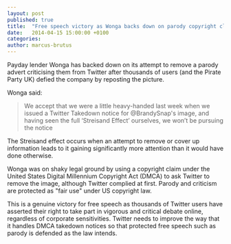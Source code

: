 ```yaml
---
layout: post
published: true
title:  "Free speech victory as Wonga backs down on parody copyright claim"
date:   2014-04-15 15:00:00 +0100
categories:
author: marcus-brutus
---
```

Payday lender Wonga has backed down on its attempt to remove a parody advert criticising them from Twitter after thousands of users (and the Pirate Party UK) defied the company by reposting the picture.

Wonga said:

  > We accept that we were a little heavy-handed last week when we issued a Twitter Takedown notice for @BrandySnap's image, and having seen the full ‘Streisand Effect’ ourselves, we won’t be pursuing the notice

The Streisand effect occurs when an attempt to remove or cover up information leads to it gaining significantly more attention than it would have done otherwise.

Wonga was on shaky legal ground by using a copyright claim under the United States Digital Millennium Copyright Act (DMCA) to ask Twitter to remove the image, although Twitter complied at first. Parody and criticism are protected as "fair use" under US copyright law.

This is a genuine victory for free speech as thousands of Twitter users have asserted their right to take part in vigorous and critical debate online, regardless of corporate sensitivities. Twitter needs to improve the way that it handles DMCA takedown notices so that protected free speech such as parody is defended as the law intends.
